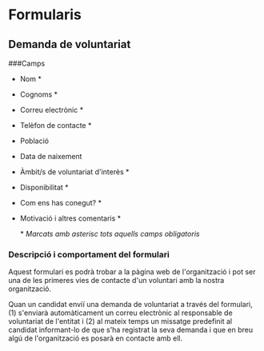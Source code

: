 # Formularis

## Demanda de voluntariat

###Camps

* Nom *
* Cognoms *
* Correu electrònic *
* Telèfon de contacte *
* Població
* Data de naixement
* Àmbit/s de voluntariat d'interès *
* Disponibilitat *
* Com ens has conegut? *
* Motivació i altres comentaris *

    \* *Marcats amb asterisc tots aquells camps obligatoris*

### Descripció i comportament del formulari

Aquest formulari es podrà trobar a la pàgina web de l'organització i pot ser una de les primeres vies de contacte d'un voluntari amb la nostra organització.

Quan un candidat enviï una demanda de voluntariat a través del formulari, (1) s'enviarà automàticament un correu electrònic al responsable de voluntariat de l'entitat i (2) al mateix temps un missatge predefinit al candidat informant-lo de que s'ha registrat la seva demanda i que en breu algú de l'organització es posarà en contacte amb ell.